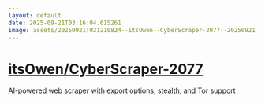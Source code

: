 ```yaml
---
layout: default
date: 2025-09-21T03:16:04.615261
image: assets/20250921T021210824--itsOwen--CyberScraper-2077--20250921T022020083--cropped.png
---
```


# [itsOwen/CyberScraper-2077](https://github.com/itsOwen/CyberScraper-2077)

AI-powered web scraper with export options, stealth, and Tor support

